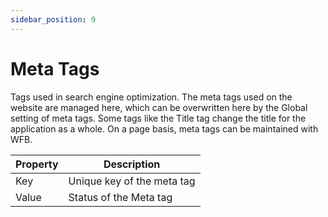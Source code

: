 ```yaml
---
sidebar_position: 9
---
```


# Meta Tags

Tags used in search engine optimization. The meta tags used on the website are managed here, which can be overwritten here by the Global setting of meta tags. Some tags like the Title tag change the title for the application as a whole. On a page basis, meta tags can be maintained with WFB.

| Property | Description |
| --- | --- |
| Key | Unique key of the meta tag |
| Value | Status of the Meta tag |
